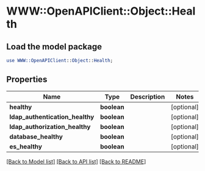 # WWW::OpenAPIClient::Object::Health

## Load the model package
```perl
use WWW::OpenAPIClient::Object::Health;
```

## Properties
Name | Type | Description | Notes
------------ | ------------- | ------------- | -------------
**healthy** | **boolean** |  | [optional] 
**ldap_authentication_healthy** | **boolean** |  | [optional] 
**ldap_authorization_healthy** | **boolean** |  | [optional] 
**database_healthy** | **boolean** |  | [optional] 
**es_healthy** | **boolean** |  | [optional] 

[[Back to Model list]](../README.md#documentation-for-models) [[Back to API list]](../README.md#documentation-for-api-endpoints) [[Back to README]](../README.md)



